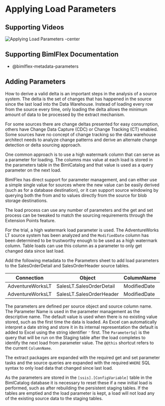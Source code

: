 # Applying Load Parameters

## Supporting Videos

![Applying Load Parameters -center](https://www.youtube.com/watch?v=tbjsHVV-HfU?rel=0&autoplay=0 "Applying Load Parameters")

## Supporting BimlFlex Documentation

- @bimlflex-metadata-parameters

## Adding Parameters

How to derive a valid delta is an important steps in the analysis of a source system. The delta is the set of changes that has happened in the source since the last load into the Data Warehouse. Instead of loading every row from the source every time, only loading the delta allows the minimum amount of data to be processed by the extract mechanism.

For some sources there are change deltas presented for easy consumption, others have Change Data Capture (CDC) or Change Tracking (CT) enabled. Some sources have no concept of change tracking so the data warehouse architect needs to analyze change patterns and derive an alternate change detection or delta sourcing approach.

One common approach is to use a high watermark column that can serve as a parameter for loading. The columns max value at each load is stored in the parameters table in the BimlCatalog and that value is used as a query parameter on the next load.

BimlFlex has direct support for parameter management, and can either use a simple single value for sources where the new value can be easily derived (such as for a database destination), or it can support source windowing by querying both the from and to values directly from the source for blob storage destinations.

The load process can use any number of parameters and the get and set process can be tweaked to match the sourcing requirements through the Extension Points feature.

For the trial, a high watermark load parameter is used. The AdventureWorks LT source system has been analyzed and the `ModifiedDate` column has been determined to be trustworthy enough to be used as a high watermark column. Table loads can use this column as a parameter to only get changed data since last load.

Add the following metadata to the Parameters sheet to add load parameters to the SalesOrderDetail and SalesOrderHeader source tables.

| Connection       | Object                   | ColumnName   | ParameterName  | ParameterOperator | ParameterDefault | ParameterDataType | ParameterSql |
| ---------------- | ------------------------ | ------------ | -------------- | ----------------- | ---------------- | ----------------- | ------------ |
| AdventureWorksLT | SalesLT.SalesOrderDetail | ModifiedDate | LastLoadedDate | >                 | '1900-01-01      | String            | MAX(@@this)  |
| AdventureWorksLT | SalesLT.SalesOrderHeader | ModifiedDate | LastLoadedDate | >                 | '1900-01-01      | String            | MAX(@@this)  |

The parameters are defined per source object and source column name. The Parameter Name is used in the parameter management as the descriptive name. The default value is used when there is no existing value stored, such as the first time the data is loaded. As Excel can automatically interpret a date string and store it in its internal representation the default is added to Excel using the string identifier `'` first. The `ParameterSql` is the query that will be run on the Staging table after the load completes to identify the next load from parameter value. The `@@this` shortcut refers to the current `ColumnName`.

The extract packages are expanded with the required get and set parameter tasks and the source queries are expanded with the required `WHERE` SQL syntax to only load data that changed since last load.

As the parameters are stored in the `[ssis].[ConfigVariable]` table in the BimlCatalog database it is necessary to reset these if a new initial load is performed, such as after rebuilding the persistent staging tables. If the tables are emptied and the load parameter is kept, a load will not load any of the existing source data to the staging tables.

